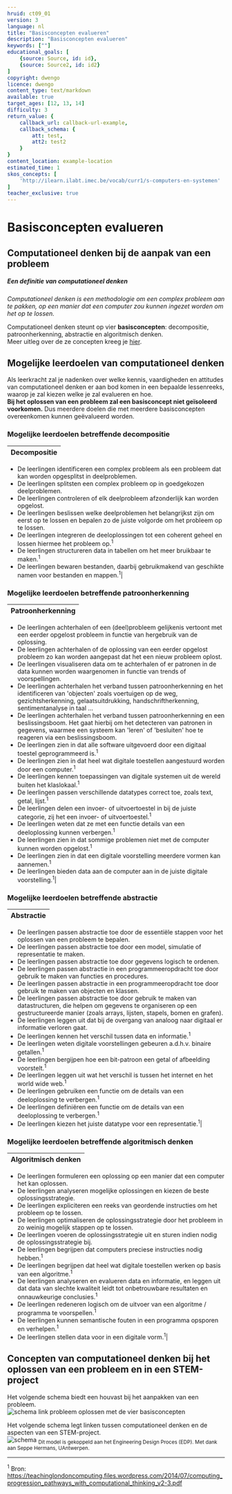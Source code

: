 ```yaml
---
hruid: ct09_01
version: 3
language: nl
title: "Basisconcepten evalueren"
description: "Basisconcepten evalueren"
keywords: [""]
educational_goals: [
    {source: Source, id: id}, 
    {source: Source2, id: id2}
]
copyright: dwengo
licence: dwengo
content_type: text/markdown
available: true
target_ages: [12, 13, 14]
difficulty: 3
return_value: {
    callback_url: callback-url-example,
    callback_schema: {
        att: test,
        att2: test2
    }
}
content_location: example-location
estimated_time: 1
skos_concepts: [
    'http://ilearn.ilabt.imec.be/vocab/curr1/s-computers-en-systemen'
]
teacher_exclusive: true
---
```


# Basisconcepten evalueren

## Computationeel denken bij de aanpak van een probleem

<div class="alert alert-box alert-success">
<strong><h5>Een definitie van computationeel denken</h5></strong> 
    
_Computationeel denken is een methodologie om een complex probleem aan te pakken, op een manier dat een computer zou kunnen ingezet worden om het op te lossen._    

</div>

Computationeel denken steunt op vier **basisconcepten**: decompositie, patroonherkenning, abstractie en algoritmisch denken. <br>
Meer uitleg over de ze concepten kreeg je [hier](https://www.dwengo.org/backend/api/learningObject/getWrapped?hruid=ct_voorbeelden1&version=3&language=nl).


## Mogelijke leerdoelen van computationeel denken

Als leerkracht zal je nadenken over welke kennis, vaardigheden en attitudes van computationeel denken er aan bod komen in een bepaalde lessenreeks, waarop je zal kiezen welke je zal evalueren en hoe. <br>
**Bij het oplossen van een probleem zal een basisconcept niet geïsoleerd voorkomen.** Dus meerdere doelen die met meerdere basisconcepten overeenkomen kunnen geëvalueerd worden. 


### Mogelijke leerdoelen betreffende decompositie 

|Decompositie|
|--------------|
* De leerlingen identificeren een complex probleem als een probleem dat kan worden opgesplitst in deelproblemen.
* De leerlingen splitsten een complex probleem op in goedgekozen deelproblemen.
* De leerlingen controleren of elk deelprobleem afzonderlijk kan worden opgelost.
* De leerlingen beslissen welke deelproblemen het belangrijkst zijn om eerst op te lossen en bepalen zo de juiste volgorde om het probleem op te lossen.
* De leerlingen integreren de deeloplossingen tot een coherent geheel en lossen hiermee het probleem op.<sup>1</sup>
* De leerlingen structureren data in tabellen om het meer bruikbaar te maken.<sup>1</sup>
* De leerlingen bewaren bestanden, daarbij gebruikmakend van geschikte namen voor bestanden en mappen.<sup>1</sup>| 

### Mogelijke leerdoelen betreffende patroonherkenning

|Patroonherkenning|
|--------------|
* De leerlingen achterhalen of een (deel)probleem gelijkenis vertoont met een eerder opgelost probleem in functie van hergebruik van de oplossing.
* De leerlingen achterhalen of de oplossing van een eerder opgelost probleem zo kan worden aangepast dat het een nieuw probleem oplost.
* De leerlingen visualiseren data om te achterhalen of er patronen in de data kunnen worden waargenomen in functie van trends of voorspellingen.
* De leerlingen achterhalen het verband tussen patroonherkenning en het identificeren van 'objecten' zoals voertuigen op de weg, gezichtsherkenning, gelaatsuitdrukking, handschriftherkenning, sentimentanalyse in taal ...
* De leerlingen achterhalen het verband tussen patroonherkenning en een beslissingsboom. Het gaat hierbij om het detecteren van patronen in gegevens, waarmee een systeem kan 'leren' of 'besluiten' hoe te reageren via een beslissingsboom.
* De leerlingen zien in dat alle software uitgevoerd door een digitaal toestel geprogrammeerd is.<sup>1</sup>
* De leerlingen zien in dat heel wat digitale toestellen aangestuurd worden door een computer.<sup>1</sup>
* De leerlingen kennen toepassingen van digitale systemen uit de wereld buiten het klaslokaal.<sup>1</sup>
* De leerlingen passen verschillende datatypes correct toe, zoals text, getal, lijst.<sup>1</sup>
* De leerlingen delen een invoer- of uitvoertoestel in bij de juiste categorie, zij het een invoer- of uitvoertoestel.<sup>1</sup>
* De leerlingen weten dat ze met een functie details van een deeloplossing kunnen verbergen.<sup>1</sup>
* De leerlingen zien in dat sommige problemen niet met de computer kunnen worden opgelost.<sup>1</sup>
* De leerlingen zien in dat een digitale voorstelling meerdere vormen kan aannemen.<sup>1</sup>
* De leerlingen bieden data aan de computer aan in de juiste digitale voorstelling.<sup>1</sup>|

### Mogelijke leerdoelen betreffende abstractie

|Abstractie|
|--------------|
* De leerlingen passen abstractie toe door de essentiële stappen voor het oplossen van een probleem te bepalen.
* De leerlingen passen abstractie toe door een model, simulatie of representatie te maken.
* De leerlingen passen abstractie toe door gegevens logisch te ordenen.
* De leerlingen passen abstractie in een programmeeropdracht toe door gebruik te maken van functies en procedures.
* De leerlingen passen abstractie in een programmeeropdracht toe door gebruik te maken van objecten en klassen.
* De leerlingen passen abstractie toe door gebruik te maken van datastructuren, die helpen om gegevens te organiseren op een gestructureerde manier (zoals arrays, lijsten, stapels, bomen en grafen).
* De leerlingen leggen uit dat bij de overgang van analoog naar digitaal er informatie verloren gaat.
* De leerlingen kennen het verschil tussen data en informatie.<sup>1</sup>
* De leerlingen weten digitale voorstellingen gebeuren a.d.h.v. binaire getallen.<sup>1</sup>
* De leerlingen bergijpen hoe een bit-patroon een getal of afbeelding voorstelt.<sup>1</sup>
* De leerlingen leggen uit wat het verschil is tussen het internet en het world wide web.<sup>1</sup>
* De leerlingen gebruiken een functie om de details van een deeloplossing te verbergen.<sup>1</sup>
* De leerlingen definiëren een functie om de details van een deeloplossing te verbergen.<sup>1</sup>
* De leerlingen kiezen het juiste datatype voor een representatie.<sup>1</sup>|

### Mogelijke leerdoelen betreffende algoritmisch denken 

|Algoritmisch denken|
|--------------|
* De leerlingen formuleren een oplossing op een manier dat een computer het kan oplossen.
* De leerlingen analyseren mogelijke oplossingen en kiezen de beste oplossingsstrategie.
* De leerlingen expliciteren een reeks van geordende instructies om het probleem op te lossen.
* De leerlingen optimaliseren de oplossingsstrategie door het probleem in zo weinig mogelijk stappen op te lossen.
* De leerlingen voeren de oplossingsstrategie uit en sturen indien nodig de oplossingsstrategie bij.
* De leerlingen begrijpen dat computers preciese instructies nodig hebben.<sup>1</sup>
* De leerlingen begrijpen dat heel wat digitale toestellen werken op basis van een algoritme.<sup>1</sup>
* De leerlingen analyseren en evalueren data en informatie, en leggen uit dat data van slechte kwaliteit leidt tot onbetrouwbare resultaten en onnauwkeurige conclusies.<sup>1</sup>
* De leerlingen redeneren logisch om de uitvoer van een algoritme / programma te voorspellen.<sup>1</sup>
* De leerlingen kunnen semantische fouten in een programma opsporen en verhelpen.<sup>1</sup>
* De leerlingen stellen data voor in een digitale vorm.<sup>1</sup>|


## Concepten van computationeel denken bij het oplossen van een probleem en in een STEM-project

Het volgende schema biedt een houvast bij het aanpakken van een probleem. <br>
![schema link probleem oplossen met de vier basisconcepten](projectschemabijevaluatie.png "schema probleem oplossen en computationeel denken") 

Het volgende schema legt linken tussen computationeel denken en de aspecten van een STEM-project. <br>
![schema](schemacdstem.png "schema STEM en computationeel denken") 
<sub>Dit model is gekoppeld aan het Engineering Design Proces (EDP). Met dank aan Seppe Hermans, UAntwerpen.</sub>




----------------
<sup>1</sup> Bron: https://teachinglondoncomputing.files.wordpress.com/2014/07/computing_progression_pathways_with_computational_thinking_v2-3.pdf

